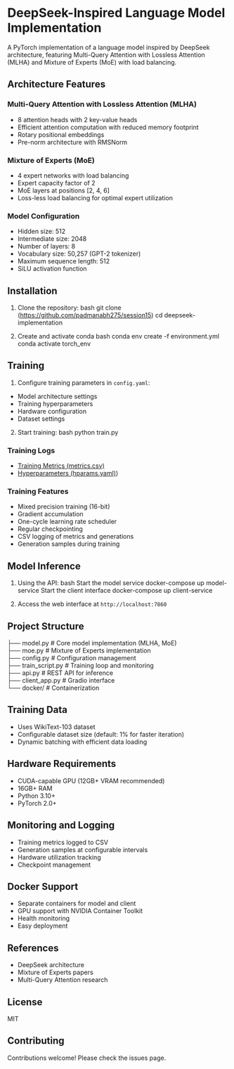 # DeepSeek-Inspired Language Model Implementation

A PyTorch implementation of a language model inspired by DeepSeek architecture, featuring Multi-Query Attention with Lossless Attention (MLHA) and Mixture of Experts (MoE) with load balancing.

## Architecture Features

### Multi-Query Attention with Lossless Attention (MLHA)
- 8 attention heads with 2 key-value heads
- Efficient attention computation with reduced memory footprint
- Rotary positional embeddings
- Pre-norm architecture with RMSNorm

### Mixture of Experts (MoE)
- 4 expert networks with load balancing
- Expert capacity factor of 2
- MoE layers at positions [2, 4, 6]
- Loss-less load balancing for optimal expert utilization

### Model Configuration
- Hidden size: 512
- Intermediate size: 2048
- Number of layers: 8
- Vocabulary size: 50,257 (GPT-2 tokenizer)
- Maximum sequence length: 512
- SiLU activation function

## Installation

1. Clone the repository:
bash
git clone (https://github.com/padmanabh275/session15)
cd deepseek-implementation

2. Create and activate conda
bash
conda env create -f environment.yml
conda activate torch_env

## Training

1. Configure training parameters in `config.yaml`:
- Model architecture settings
- Training hyperparameters
- Hardware configuration
- Dataset settings

2. Start training:
bash
python train.py

### Training Logs 
- [Training Metrics (metrics.csv)](https://github.com/padmanabh275/session15/blob/master/metrics.csv)
- [Hyperparameters (hparams.yaml)](https://github.com/padmanabh275/session15/blob/master/hparams.yaml))


### Training Features
- Mixed precision training (16-bit)
- Gradient accumulation
- One-cycle learning rate scheduler
- Regular checkpointing
- CSV logging of metrics and generations
- Generation samples during training

## Model Inference

1. Using the API:
bash
Start the model service
docker-compose up model-service
Start the client interface
docker-compose up client-service

2. Access the web interface at `http://localhost:7860`

## Project Structure
├── model.py # Core model implementation (MLHA, MoE) <br/>
├── moe.py # Mixture of Experts implementation <br/>
├── config.py # Configuration management <br/>
├── train_script.py # Training loop and monitoring <br/>
├── api.py # REST API for inference <br/>
├── client_app.py # Gradio interface <br/>
└── docker/ # Containerization <br/>

## Training Data
- Uses WikiText-103 dataset
- Configurable dataset size (default: 1% for faster iteration)
- Dynamic batching with efficient data loading

## Hardware Requirements
- CUDA-capable GPU (12GB+ VRAM recommended)
- 16GB+ RAM
- Python 3.10+
- PyTorch 2.0+

## Monitoring and Logging
- Training metrics logged to CSV
- Generation samples at configurable intervals
- Hardware utilization tracking
- Checkpoint management

## Docker Support
- Separate containers for model and client
- GPU support with NVIDIA Container Toolkit
- Health monitoring
- Easy deployment

## References
- DeepSeek architecture
- Mixture of Experts papers
- Multi-Query Attention research

## License
MIT

## Contributing
Contributions welcome! Please check the issues page.

